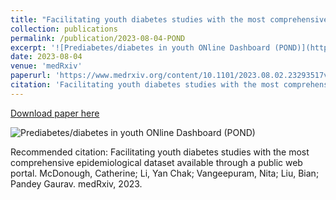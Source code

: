 ```yaml
---
title: "Facilitating youth diabetes studies with the most comprehensive epidemiological dataset available through a public web portal"
collection: publications
permalink: /publication/2023-08-04-POND
excerpt: '![Prediabetes/diabetes in youth ONline Dashboard (POND)](https://rstudio-connect.hpc.mssm.edu/POND/)'
date: 2023-08-04
venue: 'medRxiv'
paperurl: 'https://www.medrxiv.org/content/10.1101/2023.08.02.23293517v1.full-text'
citation: 'Facilitating youth diabetes studies with the most comprehensive epidemiological dataset available through a public web portal. McDonough, Catherine; Li, Yan Chak; Vangeepuram, Nita; Liu, Bian; Pandey  Gaurav. medRxiv, 2023.'
---
```


<a href='https://www.medrxiv.org/content/10.1101/2023.08.02.23293517v1.full-text'>Download paper here</a>

![Prediabetes/diabetes in youth ONline Dashboard (POND)](https://rstudio-connect.hpc.mssm.edu/POND/)

Recommended citation: Facilitating youth diabetes studies with the most comprehensive epidemiological dataset available through a public web portal. McDonough, Catherine; Li, Yan Chak; Vangeepuram, Nita; Liu, Bian; Pandey  Gaurav. medRxiv, 2023.